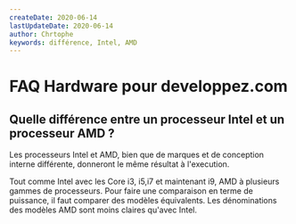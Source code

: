 ```yaml
---
createDate: 2020-06-14
lastUpdateDate: 2020-06-14
author: Chrtophe
keywords: différence, Intel, AMD
---
```


# FAQ Hardware pour developpez.com

## Quelle différence entre un processeur Intel et un processeur AMD ?

Les processeurs Intel et AMD, bien que de marques et de conception interne différente, donneront le même résultat à l'execution.

Tout comme Intel avec les Core i3, i5,i7 et maintenant i9, AMD à plusieurs gammes de processeurs. Pour faire une comparaison en
terme de puissance, il faut comparer des modèles équivalents. Les dénominations des modèles AMD sont moins claires qu'avec Intel.
